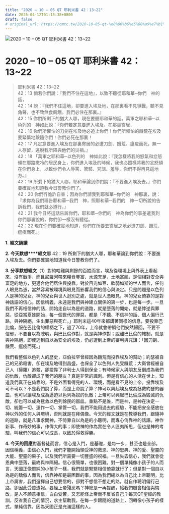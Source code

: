 ```yaml
---
title: "2020 – 10 – 05 QT 耶利米書 42：13~22"
date: 2025-04-12T01:15:38+0800
draft: false
# original_url: https://cmtc.tw/2020-10-05-qt-%e8%80%b6%e5%88%a9%e7%b1%b3%e6%9b%b8-42%ef%bc%9a1322
---
```


![2020 – 10 – 05 QT 耶利米書 42：13~22](/images/qt.jpg   "2020 – 10 – 05 QT 耶利米書 42：13~22")

# 2020 – 10 – 05 QT 耶利米書 42：13~22

> 耶利米書 42：13~22  
> 42：13 倘若你們說：『我們不住在這地』，以致不聽從耶和華─你們　神的話，  
> 42：14 說：『我們不住這地，卻要進入埃及地，在那裏看不見爭戰，聽不見角聲，也不致無食飢餓。我們必住在那裏。』  
> 42：15 你們所剩下的猶大人哪，現在要聽耶和華的話。萬軍之耶和華─以色列的　神如此說：『你們若定意要進入埃及，在那裏寄居，  
> 42：16 你們所懼怕的刀劍在埃及地必追上你們！你們所懼怕的饑荒在埃及要緊緊地跟隨你們！你們必死在那裏！  
> 42：17 凡定意要進入埃及在那裏寄居的必遭刀劍、饑荒、瘟疫而死，無一人存留，逃脫我所降與他們的災禍。』  
> 42：18 「萬軍之耶和華─以色列的　神如此說：『我怎樣將我的怒氣和忿怒傾在耶路撒冷的居民身上，你們進入埃及的時候，我也必照樣將我的忿怒傾在你們身上，以致你們令人辱罵、驚駭、咒詛、羞辱，你們不得再見這地方。』  
> 42：19 所剩下的猶大人哪，耶和華論到你們說：『不要進入埃及去。』你們要確實地知道我今日警教你們了。  
> 42：20 你們行詭詐自害；因為你們請我到耶和華─你們的　神那裏，說：『求你為我們禱告耶和華─我們　神，照耶和華─我們的　神一切所說的告訴我們，我們就必遵行。』  
> 42：21 我今日將這話告訴你們，耶和華─你們的　神為你們的事差遣我到你們那裏說的，你們卻一樣沒有聽從。  
> 42：22 現在你們要確實地知道，你們在所要去寄居之地必遭刀劍、饑荒、瘟疫而死。」

**1.** **經文誦讀**

**2. 今天默想****經文**耶 42：19 所剩下的猶大人哪，耶和華論到你們說：不要進入埃及去。你們要確實地知道我今日警教你們了。

**3. 分享默想經文**（1）對約哈難與剩餘的百姓而言，埃及從環境上與外表上看起來，沒有戰爭，而且尼羅河帶來糧食豐富、水源充足，土地富饒，是個相對安全與富足的地方，更適合他們居住與投靠。對於目光如豆、軟弱如斯的世人而言，任何人眼見為憑，當然容易被環境與眼見而影響我們的信心與決定。只是問題是以色列人是神的兒女，神的兒女與世人迥別之處，就是世人憑眼見，神的兒女倚靠的是對神話語的信心。因信稱義，永遠是我們與神建立關係的第一步，也是每一步。一旦我們不再相信神的話，開始走自以為是的道路，就是墮落的開始，就是悖逆與罪惡，從亞當夏娃開始，每一個世代的罪惡，都是「不聽、不信神的話、個人偏行己路，與神隔絕，生出罪惡與死亡。」耶利米這40年來都講著同樣的信息，要投靠巴比倫，服在巴比倫的權柄之下，過了70年，上帝就會帶領他們安然歸回。不要不信邪，不要自以為聰明，與巴比倫作對，就是與神作對；脫離巴比倫的轄制，就是與神隔絕，即使逃到自以為安全的埃及，仍必遭到上帝的審判與咒詛：「因刀劍、饑荒、瘟疫而死。」

我們看整個以色列人的歷史，亞伯拉罕曾經因為饑荒而投靠埃及的幫助；約瑟被自己的兄弟殺害，卻在埃及地得到昌盛，也保全了以色列人免受饑荒；大衛曾經被自己人（掃羅）追殺，卻投靠了非利士人得到保全；有時候家人與朋友反倒成為我們的仇敵，仇敵卻成了我們的朋友？真是非常的諷刺。但是有信心的人活在世上，知道我們真正在倚靠的，不是外面看得見的人、環境，而是看不見的上帝。投靠埃及可不可以？不是我們說了算，而是上帝說了算？神可以興起埃及成為拯救約瑟的器皿，也可以讓埃及成為逼迫以色列為奴的仇敵；上帝可以興起巴比倫成為毀滅的仇敵，卻也可以成為拯救以色列餘民的器皿。重點不是誰，而是神，是神在決定一切、統籌一切、運作一切、掌管一切。我們不能用過去的經驗，不能把安全感放在神以外的任何人與環境，否則就是在拜偶像。今天的經文就是在教導我們，跟隨神的道路，就是凡事求問神，不倚靠自以為是的小聰明，而專心倚靠神的話語。神作新事、作奇妙的事，作偉大的事；即使神的作為實在令人匪夷所思，但也是神的考驗，叫我們的信心可以成長，以致於得救得勝。

**4. 今天的回應**對基督徒而言，信心是入門，是基礎，是每一步，甚至也是全部。因信稱義，由信心入門，我們才能開始領受神的救恩、神的恩典、神的愛、聖靈的大能、聖靈的果子，以及我們所需要一切豐盛的祝福。一旦失去信心，我們就會從恩典中墮落，最終與神隔絕。信心很簡單，也很困難。對一個單純像小孩子的人而言，天國正像單純的小孩子一樣，我們就是緊緊相信倚靠就行了；但是對一個自以為是的驕傲人而言，信靠神卻是最困難的事，因為我們總以為自己比上帝聰明，比上帝厲害，我們選擇自己想要信的，卻對不想信不想走的路，就自作聰明偏行己路，卻因此受苦遭報。要怪上帝殘忍嗎？神總是一再提醒，給我們機會相信與悔改，是人不願意相信，白白受苦，又怎能怪上帝而不反省自己？每天QT聖經的教訓，反省我自己的情況，求主幫助我，在每一步跟隨的道路上，回轉像小孩子的樣式，單純信靠，因為天國正是充滿這樣的人。